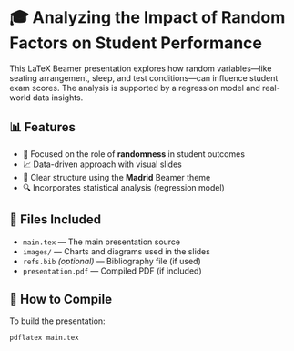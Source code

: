 # 🎓 Analyzing the Impact of Random Factors on Student Performance

This LaTeX Beamer presentation explores how random variables—like seating arrangement, sleep, and test conditions—can influence student exam scores. The analysis is supported by a regression model and real-world data insights.

## 📊 Features

- 🎯 Focused on the role of **randomness** in student outcomes
- 📈 Data-driven approach with visual slides
- 🧠 Clear structure using the **Madrid** Beamer theme
- 🔍 Incorporates statistical analysis (regression model)

## 📂 Files Included

- `main.tex` — The main presentation source
- `images/` — Charts and diagrams used in the slides
- `refs.bib` *(optional)* — Bibliography file (if used)
- `presentation.pdf` — Compiled PDF (if included)

## 🚀 How to Compile

To build the presentation:

```bash
pdflatex main.tex
